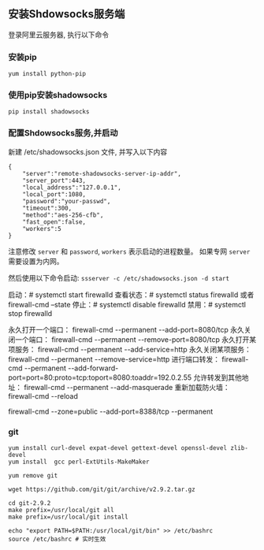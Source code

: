 ## 安装Shdowsocks服务端

登录阿里云服务器, 执行以下命令

### 安装pip

	yum install python-pip

### 使用pip安装shadowsocks

	pip install shadowsocks

### 配置Shdowsocks服务,并启动

新建 /etc/shadowsocks.json 文件, 并写入以下内容

	{
		"server":"remote-shadowsocks-server-ip-addr",
		"server_port":443,
		"local_address":"127.0.0.1",
		"local_port":1080,
		"password":"your-passwd",
		"timeout":300,
		"method":"aes-256-cfb",
		"fast_open":false,
		"workers":5
	}

注意修改 `server` 和 `password`, `workers` 表示启动的进程数量。
如果专网 `server` 需要设置为内网。

然后使用以下命令启动: `ssserver -c /etc/shadowsocks.json -d start`


启动：# systemctl start firewalld
查看状态：# systemctl status firewalld 或者 firewall-cmd –state
停止：# systemctl disable firewalld
禁用：# systemctl stop firewalld

永久打开一个端口： firewall-cmd --permanent --add-port=8080/tcp
永久关闭一个端口： firewall-cmd --permanent --remove-port=8080/tcp
永久打开某项服务： firewall-cmd --permanent --add-service=http
永久关闭某项服务： firewall-cmd --permanent --remove-service=http
进行端口转发： firewall-cmd --permanent --add-forward-port=port=80:proto=tcp:toport=8080:toaddr=192.0.2.55
允许转发到其他地址： firewall-cmd --permanent --add-masquerade
重新加载防火墙： firewall-cmd --reload

firewall-cmd --zone=public --add-port=8388/tcp --permanent

### git

	yum install curl-devel expat-devel gettext-devel openssl-devel zlib-devel
	yum install  gcc perl-ExtUtils-MakeMaker

	yum remove git

	wget https://github.com/git/git/archive/v2.9.2.tar.gz

	cd git-2.9.2
	make prefix=/usr/local/git all
	make prefix=/usr/local/git install

	echo "export PATH=$PATH:/usr/local/git/bin" >> /etc/bashrc
	source /etc/bashrc # 实时生效